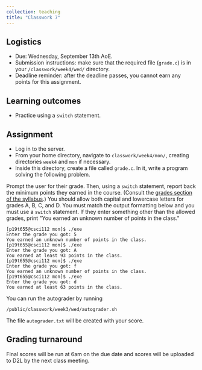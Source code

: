 ```yaml
---
collection: teaching
title: "Classwork 7"
---
```


## Logistics
* Due: Wednesday, September 13th AoE.
* Submission instructions: make sure that the required file (`grade.c`) is in your
	`/classwork/week4/wed/` directory.
* Deadline reminder: after the deadline passes, you cannot earn any points for
	this assignment.

## Learning outcomes
* Practice using a `switch` statement.

## Assignment

* Log in to the server.
* From your home directory, navigate to `classwork/week4/mon/`, creating directories `week4` and `mon` if necessary.
* Inside this directory, create a file called `grade.c`. In it, write a
	program solving the following problem.

Prompt the user for their grade. Then, using a `switch` statement, report back
the minimum points they earned in the course. (Consult the [grades section of the syllabus]( https://lgw2.github.io/teaching/csci112-spring-2023/syllabus/#grading).)
You should allow both capital and lowercase letters for grades A, B, C, and D. You must match the output
formatting below and you must use a `switch` statement. If they enter something
other than the allowed grades, print "You earned an unknown number of points in
the class."

```
[p19t655@csci112 mon]$ ./exe
Enter the grade you got: 5
You earned an unknown number of points in the class.
[p19t655@csci112 mon]$ ./exe
Enter the grade you got: A
You earned at least 93 points in the class.
[p19t655@csci112 mon]$ ./exe
Enter the grade you got: f
You earned an unknown number of points in the class.
[p19t655@csci112 mon]$ ./exe
Enter the grade you got: d
You earned at least 63 points in the class.
```

You can run the autograder by running
```
/public/classwork/week3/wed/autograder.sh
```

The file `autograder.txt` will be created with your score.

## Grading turnaround
Final scores will be run at 6am on the due date and scores will be
uploaded to D2L by the next class meeting.
